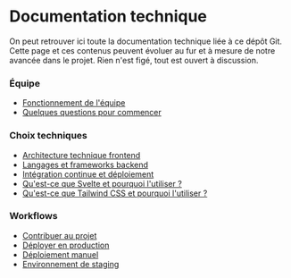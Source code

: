 # Documentation technique

On peut retrouver ici toute la documentation technique liée à ce dépôt Git. Cette page et
ces contenus peuvent évoluer au fur et à mesure de notre avancée dans le projet. Rien
n'est figé, tout est ouvert à discussion.

### Équipe
- [Fonctionnement de l'équipe](équipe/fonctionnement-de-l-equipe.md)
- [Quelques questions pour
  commencer](équipe/quelques-questions-pour-commencer.md)

### Choix techniques
- [Architecture technique
  frontend](choix-techniques/architecture-technique-frontend.md)
- [Langages et frameworks backend](choix-techniques/langages-et-frameworks-backend.md)
- [Intégration continue et déploiement](choix-techniques/intégration-continue-et-déploiement.md)
- [Qu'est-ce que Svelte et pourquoi l'utiliser ?](choix-techniques/pourquoi-utiliser-svelte.md)
- [Qu'est-ce que Tailwind CSS et pourquoi l'utiliser ?](choix-techniques/pourquoi-utiliser-tailwind-css.md)

### Workflows
- [Contribuer au projet](workflows/contribuer-au-projet.md)
- [Déployer en production](workflows/déployer-en-production.md)
- [Déploiement manuel](workflows/déploiement-manuel.md)
- [Environnement de staging](workflows/environnement-de-staging.md)
